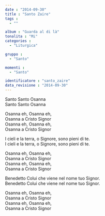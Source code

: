 ```yaml
---
date : "2014-09-30"
title : "Santo Zaire"
tags : 
  - ""

album : "Guarda al di là"
tonalita : "Mi"
categories : 
  - "Liturgica"

gruppo : 
  - "Santo"

momenti : 
  - "Santo"

identificatore : "santo_zaire"
data_revisione : "2014-09-30"
---
```

  
  
Santo Santo Osanna  
Santo Santo Osanna   
  
  
Osanna eh, Osanna eh,  
Osanna a Cristo Signor  
Osanna eh, Osanna eh,  
Osanna a Cristo Signor   
  
  
I cieli e la terra, o Signore, sono pieni di te.   
I cieli e la terra, o Signore, sono pieni di te.   
  
  
Osanna eh, Osanna eh,  
Osanna a Cristo Signor  
Osanna eh, Osanna eh,  
Osanna a Cristo Signor   
  
  
Benedetto Colui che viene nel nome tuo Signor.  
Benedetto Colui che viene nel nome tuo Signor.   
  
  
Osanna eh, Osanna eh,  
Osanna a Cristo Signor  
Osanna eh, Osanna eh,  
Osanna a Cristo Signor   
  
